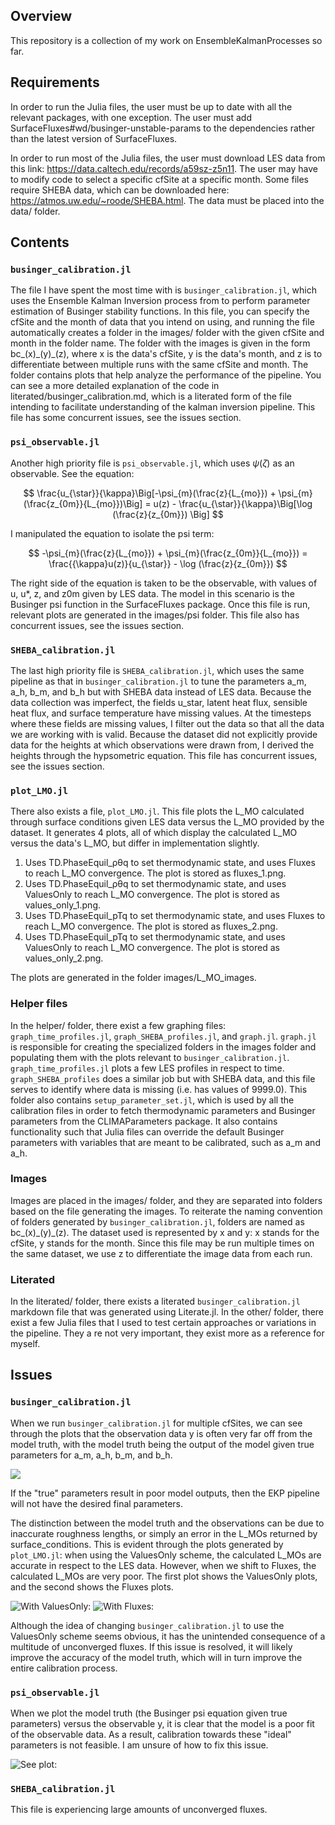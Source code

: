 ## Overview
This repository is a collection of my work on EnsembleKalmanProcesses so far. 

## Requirements
In order to run the Julia files, the user must be up to date with all the relevant packages, with one exception. The user must add SurfaceFluxes#wd/businger-unstable-params to the dependencies rather than the latest version of SurfaceFluxes.

In order to run most of the Julia files, the user must download LES data from this link: https://data.caltech.edu/records/a59sz-z5n11. The user may have to modify code to select a specific cfSite at a specific month. Some files require SHEBA data, which can be downloaded here: https://atmos.uw.edu/~roode/SHEBA.html. The data must be placed into the data/ folder.

## Contents
### `businger_calibration.jl`
The file I have spent the most time with is `businger_calibration.jl`, which uses the Ensemble Kalman Inversion process from to perform parameter estimation of Businger stability functions. In this file, you can specify the cfSite and the month of data that you intend on using, and running the file automatically creates a folder in the images/ folder with the given cfSite and month in the folder name. The folder with the images is given in the form bc\_(x)\_(y)\_(z), where x is the data's cfSite, y is the data's month, and z is to differentiate between multiple runs with the same cfSite and month. The folder contains plots that help analyze the performance of the pipeline. You can see a more detailed explanation of the code in literated/businger_calibration.md, which is a literated form of the file intending to facilitate understanding of the kalman inversion pipeline. This file has some concurrent issues, see the issues section.

### `psi_observable.jl`
Another high priority file is `psi_observable.jl`, which uses $\psi(\zeta)$ as an observable. See the equation:

$$
\frac{u_{\star}}{\kappa}\Big[-\psi_{m}(\frac{z}{L_{mo}}) + \psi_{m}(\frac{z_{0m}}{L_{mo}})\Big]  = u(z) - \frac{u_{\star}}{\kappa}\Big[\log (\frac{z}{z_{0m}}) \Big]
$$

I manipulated the equation to isolate the psi term:

$$
-\psi_{m}(\frac{z}{L_{mo}}) + \psi_{m}(\frac{z_{0m}}{L_{mo}}) = \frac{{\kappa}u(z)}{u_{\star}} - \log (\frac{z}{z_{0m}})
$$

The right side of the equation is taken to be the observable, with values of u, u*, z, and z0m given by LES data. The model in this scenario is the Businger psi function in the SurfaceFluxes package. Once this file is run, relevant plots are generated in the images/psi folder. This file also has concurrent issues, see the issues section.

### `SHEBA_calibration.jl`
The last high priority file is `SHEBA_calibration.jl`, which uses the same pipeline as that in `businger_calibration.jl` to tune the parameters a\_m, a\_h, b\_m, and b\_h but with SHEBA data instead of LES data. Because the data collection was imperfect, the fields u_star, latent heat flux, sensible heat flux, and surface temperature have missing values. At the timesteps where these fields are missing values, I filter out the data so that all the data we are working with is valid. Because the dataset did not explicitly provide data for the heights at which observations were drawn from, I derived the heights through the hypsometric equation. This file has concurrent issues, see the issues section.

### `plot_LMO.jl`
There also exists a file, `plot_LMO.jl`. This file plots the L_MO calculated through surface conditions given LES data versus the L_MO provided by the dataset. It generates 4 plots, all of which display the calculated L_MO versus the data's L_MO, but differ in implementation slightly.
1. Uses TD.PhaseEquil_ρθq to set thermodynamic state, and uses Fluxes to reach L_MO convergence. The plot is stored as fluxes_1.png.
2. Uses TD.PhaseEquil_ρθq to set thermodynamic state, and uses ValuesOnly to reach L_MO convergence. The plot is stored as values_only_1.png.
3. Uses TD.PhaseEquil_pTq to set thermodynamic state, and uses Fluxes to reach L_MO convergence. The plot is stored as fluxes_2.png.
4. Uses TD.PhaseEquil_pTq to set thermodynamic state, and uses ValuesOnly to reach L_MO convergence. The plot is stored as values_only_2.png.

The plots are generated in the folder images/L_MO_images.

### Helper files
In the helper/ folder, there exist a few graphing files: `graph_time_profiles.jl`, `graph_SHEBA_profiles.jl`, and `graph.jl`. `graph.jl` is responsible for creating the specialized folders in the images folder and populating them with the plots relevant to `businger_calibration.jl`. `graph_time_profiles.jl` plots a few LES profiles in respect to time. `graph_SHEBA_profiles` does a similar job but with SHEBA data, and this file serves to identify where data is missing (i.e. has values of 9999.0). This folder also contains `setup_parameter_set.jl`, which is used by all the calibration files in order to fetch thermodynamic parameters and Businger parameters from the CLIMAParameters package. It also contains functionality such that Julia files can override the default Businger parameters with variables that are meant to be calibrated, such as a\_m and a\_h. 

### Images
Images are placed in the images/ folder, and they are separated into folders based on the file generating the images. To reiterate the naming convention of folders generated by `businger_calibration.jl`, folders are named as bc\_(x)\_(y)\_(z). The dataset used is represented by x and y: x stands for the cfSite, y stands for the month. Since this file may be run multiple times on the same dataset, we use z to differentiate the image data from each run.

### Literated
In the literated/ folder, there exists a literated `businger_calibration.jl` markdown file that was generated using Literate.jl.
In the other/ folder, there exist a few Julia files that I used to test certain approaches or variations in the pipeline. They a
re not very important, they exist more as a reference for myself.

## Issues
### `businger_calibration.jl`
When we run `businger_calibration.jl` for multiple cfSites, we can see through the plots that the observation data y is often very far off from the model truth, with the model truth being the output of the model given true parameters for a\_m, a\_h, b\_m, and b\_h. 

![](assets/good_model_and_y.png)

If the "true" parameters result in poor model outputs, then the EKP pipeline will not have the desired final parameters.

The distinction between the model truth and the observations can be due to inaccurate roughness lengths, or simply an error in the L_MOs returned by surface_conditions. This is evident through the plots generated by `plot_LMO.jl`: when using the ValuesOnly scheme, the calculated L_MOs are accurate in respect to the LES data. However, when we shift to Fluxes, the calculated L_MOs are very poor. The first plot shows the ValuesOnly plots, and the second shows the Fluxes plots.

![With ValuesOnly: ](assets/values_only_1.png)
![With Fluxes:](assets/fluxes_1.png)

Although the idea of changing `businger_calibration.jl` to use the ValuesOnly scheme seems obvious, it has the unintended consequence of a multitude of unconverged fluxes. If this issue is resolved, it will likely improve the accuracy of the model truth, which will in turn improve the entire calibration process.

### `psi_observable.jl`
When we plot the model truth (the Businger psi equation given true parameters) versus the observable y, it is clear that the model is a poor fit of the observable data. As a result, calibration towards these "ideal" parameters is not feasible. I am unsure of how to fix this issue.

![See plot: ](assets/y_versus_model_truth.png)

### `SHEBA_calibration.jl`
This file is experiencing large amounts of unconverged fluxes.

